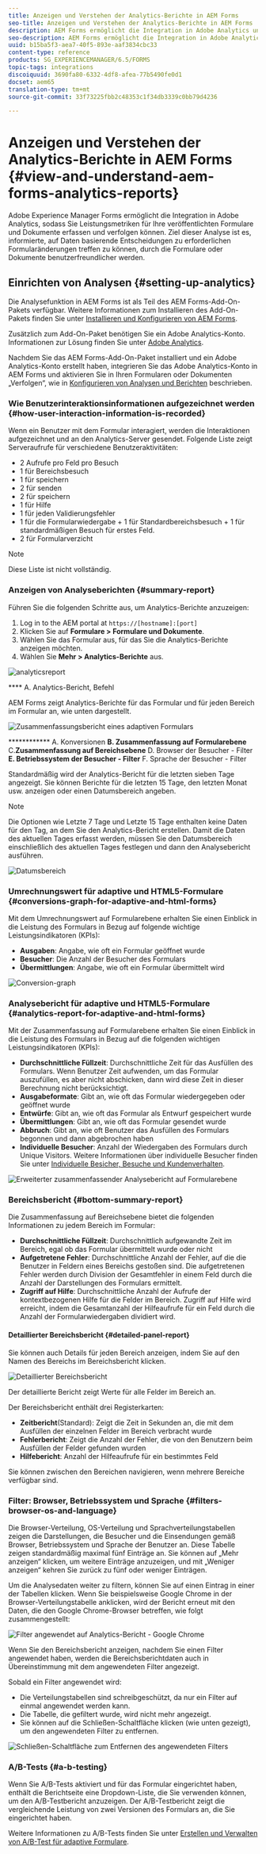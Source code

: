 ```yaml
---
title: Anzeigen und Verstehen der Analytics-Berichte in AEM Forms
seo-title: Anzeigen und Verstehen der Analytics-Berichte in AEM Forms
description: AEM Forms ermöglicht die Integration in Adobe Analytics und stellt zusammenfassende und detaillierte Analysen zu Ihren veröffentlichten adaptiven Formularen bereit.
seo-description: AEM Forms ermöglicht die Integration in Adobe Analytics und stellt zusammenfassende und detaillierte Analysen zu Ihren veröffentlichten adaptiven Formularen bereit.
uuid: b15ba5f3-aea7-40f5-893e-aaf3834cbc33
content-type: reference
products: SG_EXPERIENCEMANAGER/6.5/FORMS
topic-tags: integrations
discoiquuid: 3690fa80-6332-4df8-afea-77b5490fe0d1
docset: aem65
translation-type: tm+mt
source-git-commit: 33f73225fbb2c48353c1f34db3339c0bb79d4236

---
```



# Anzeigen und Verstehen der Analytics-Berichte in AEM Forms {#view-and-understand-aem-forms-analytics-reports}

Adobe Experience Manager Forms ermöglicht die Integration in Adobe Analytics, sodass Sie Leistungsmetriken für Ihre veröffentlichten Formulare und Dokumente erfassen und verfolgen können. Ziel dieser Analyse ist es, informierte, auf Daten basierende Entscheidungen zu erforderlichen Formularänderungen treffen zu können, durch die Formulare oder Dokumente benutzerfreundlicher werden.

## Einrichten von Analysen {#setting-up-analytics}

Die Analysefunktion in AEM Forms ist als Teil des AEM Forms-Add-On-Pakets verfügbar. Weitere Informationen zum Installieren des Add-On-Pakets finden Sie unter [Installieren und Konfigurieren von AEM Forms](../../forms/using/installing-configuring-aem-forms-osgi.md).

Zusätzlich zum Add-On-Paket benötigen Sie ein Adobe Analytics-Konto. Informationen zur Lösung finden Sie unter [Adobe Analytics](https://www.adobe.com/solutions/digital-analytics.html).

Nachdem Sie das AEM Forms-Add-On-Paket installiert und ein Adobe Analytics-Konto erstellt haben, integrieren Sie das Adobe Analytics-Konto in AEM Forms und aktivieren Sie in Ihren Formularen oder Dokumenten „Verfolgen“, wie in [Konfigurieren von Analysen und Berichten](../../forms/using/configure-analytics-forms-documents.md) beschrieben.

### Wie Benutzerinteraktionsinformationen aufgezeichnet werden {#how-user-interaction-information-is-recorded}

Wenn ein Benutzer mit dem Formular interagiert, werden die Interaktionen aufgezeichnet und an den Analytics-Server gesendet. Folgende Liste zeigt Serveraufrufe für verschiedene Benutzeraktivitäten:

* 2 Aufrufe pro Feld pro Besuch
* 1 für Bereichsbesuch
* 1 für speichern
* 2 für senden
* 2 für speichern
* 1 für Hilfe
* 1 für jeden Validierungsfehler
* 1 für die Formularwiedergabe + 1 für Standardbereichsbesuch + 1 für standardmäßigen Besuch für erstes Feld.
* 2 für Formularverzicht

>[!NOTE]
>
>Diese Liste ist nicht vollständig.

### Anzeigen von Analyseberichten {#summary-report}

Führen Sie die folgenden Schritte aus, um Analytics-Berichte anzuzeigen:

1. Log in to the AEM portal at `https://[hostname]:[port]`
1. Klicken Sie auf **Formulare > Formulare und Dokumente**.
1. Wählen Sie das Formular aus, für das Sie die Analytics-Berichte anzeigen möchten.
1. Wählen Sie **Mehr > Analytics-Berichte** aus.

![analyticsreport](assets/analyticsreport.png)

**** A. Analytics-Bericht, Befehl

AEM Forms zeigt Analytics-Berichte für das Formular und für jeden Bereich im Formular an, wie unten dargestellt.

![Zusammenfassungsbericht eines adaptiven Formulars](assets/analyticsdashboard_callout.png)

************ A. Konversionen **B. Zusammenfassung auf Formularebene** C.**Zusammenfassung auf Bereichsebene** D. Browser der Besucher - Filter **E. Betriebssystem der Besucher - Filter** F. Sprache der Besucher - Filter

Standardmäßig wird der Analytics-Bericht für die letzten sieben Tage angezeigt. Sie können Berichte für die letzten 15 Tage, den letzten Monat usw. anzeigen oder einen Datumsbereich angeben.

>[!NOTE]
>
>Die Optionen wie Letzte 7 Tage und Letzte 15 Tage enthalten keine Daten für den Tag, an dem Sie den Analytics-Bericht erstellen. Damit die Daten des aktuellen Tages erfasst werden, müssen Sie den Datumsbereich einschließlich des aktuellen Tages festlegen und dann den Analysebericht ausführen.

![Datumsbereich](assets/date-range.png)

### Umrechnungswert für adaptive und HTML5-Formulare {#conversions-graph-for-adaptive-and-html-forms}

Mit dem Umrechnungswert auf Formularebene erhalten Sie einen Einblick in die Leistung des Formulars in Bezug auf folgende wichtige Leistungsindikatoren (KPIs):

* **Ausgaben**: Angabe, wie oft ein Formular geöffnet wurde
* **Besucher**: Die Anzahl der Besucher des Formulars
* **Übermittlungen**: Angabe, wie oft ein Formular übermittelt wird

![Conversion-graph](assets/conversion-graph.png)

### Analysebericht für adaptive und HTML5-Formulare {#analytics-report-for-adaptive-and-html-forms}

Mit der Zusammenfassung auf Formularebene erhalten Sie einen Einblick in die Leistung des Formulars in Bezug auf die folgenden wichtigen Leistungsindikatoren (KPIs):

* **Durchschnittliche Füllzeit**: Durchschnittliche Zeit für das Ausfüllen des Formulars. Wenn Benutzer Zeit aufwenden, um das Formular auszufüllen, es aber nicht abschicken, dann wird diese Zeit in dieser Berechnung nicht berücksichtigt.
* **Ausgabeformate**: Gibt an, wie oft das Formular wiedergegeben oder geöffnet wurde
* **Entwürfe**: Gibt an, wie oft das Formular als Entwurf gespeichert wurde 
* **Übermittlungen**: Gibt an, wie oft das Formular gesendet wurde
* **Abbruch**: Gibt an, wie oft Benutzer das Ausfüllen des Formulars begonnen und dann abgebrochen haben
* **Individuelle Besucher**: Anzahl der Wiedergaben des Formulars durch Unique Visitors. Weitere Informationen über individuelle Besucher finden Sie unter [Individuelle Besicher, Besuche und Kundenverhalten](https://helpx.adobe.com/analytics/kb/unique-visitors-visitor-behavior.html). 

![Erweiterter zusammenfassender Analysebericht auf Formularebene](assets/analytics-report.png)

### Bereichsbericht {#bottom-summary-report}

Die Zusammenfassung auf Bereichsebene bietet die folgenden Informationen zu jedem Bereich im Formular:

* **Durchschnittliche Füllzeit**: Durchschnittlich aufgewandte Zeit im Bereich, egal ob das Formular übermittelt wurde oder nicht 
* **Aufgetretene Fehler**: Durchschnittliche Anzahl der Fehler, auf die die Benutzer in Feldern eines Bereichs gestoßen sind. Die aufgetretenen Fehler werden durch Division der Gesamtfehler in einem Feld durch die Anzahl der Darstellungen des Formulars ermittelt.
* **Zugriff auf Hilfe**: Durchschnittliche Anzahl der Aufrufe der kontextbezogenen Hilfe für die Felder im Bereich. Zugriff auf Hilfe wird erreicht, indem die Gesamtanzahl der Hilfeaufrufe für ein Feld durch die Anzahl der Formularwiedergaben dividiert wird.

#### Detaillierter Bereichsbericht {#detailed-panel-report}

Sie können auch Details für jeden Bereich anzeigen, indem Sie auf den Namen des Bereichs im Bereichsbericht klicken.

![Detaillierter Bereichsbericht](assets/panel-report-detailed.png)

Der detaillierte Bericht zeigt Werte für alle Felder im Bereich an.

Der Bereichsbericht enthält drei Registerkarten:

* **Zeitbericht**(Standard): Zeigt die Zeit in Sekunden an, die mit dem Ausfüllen der einzelnen Felder im Bereich verbracht wurde
* **Fehlerbericht**: Zeigt die Anzahl der Fehler, die von den Benutzern beim Ausfüllen der Felder gefunden wurden
* **Hilfebericht**: Anzahl der Hilfeaufrufe für ein bestimmtes Feld

Sie können zwischen den Bereichen navigieren, wenn mehrere Bereiche verfügbar sind.

### Filter: Browser, Betriebssystem und Sprache {#filters-browser-os-and-language}

Die Browser-Verteilung, OS-Verteilung und Sprachverteilungstabellen zeigen die Darstellungen, die Besucher und die Einsendungen gemäß Browser, Betriebssystem und Sprache der Benutzer an. Diese Tabelle zeigen standardmäßig maximal fünf Einträge an. Sie können auf „Mehr anzeigen“ klicken, um weitere Einträge anzuzeigen, und mit „Weniger anzeigen“ kehren Sie zurück zu fünf oder weniger Einträgen.

Um die Analysedaten weiter zu filtern, können Sie auf einen Eintrag in einer der Tabellen klicken. Wenn Sie beispielsweise Google Chrome in der Browser-Verteilungstabelle anklicken, wird der Bericht erneut mit den Daten, die den Google Chrome-Browser betreffen, wie folgt zusammengestellt:

![Filter angewendet auf Analytics-Bericht - Google Chrome ](assets/filter-1.png)

Wenn Sie den Bereichsbericht anzeigen, nachdem Sie einen Filter angewendet haben, werden die Bereichsberichtdaten auch in Übereinstimmung mit dem angewendeten Filter angezeigt.

 Sobald ein Filter angewendet wird:

* Die Verteilungstabellen sind schreibgeschützt, da nur ein Filter auf einmal angewendet werden kann.
* Die Tabelle, die gefiltert wurde, wird nicht mehr angezeigt.
* Sie können auf die Schließen-Schaltfläche klicken (wie unten gezeigt), um den angewendeten Filter zu entfernen.

![Schließen-Schaltfläche zum Entfernen des angewendeten Filters](assets/close-filter.png)

### A/B-Tests {#a-b-testing}

Wenn Sie A/B-Tests aktiviert und für das Formular eingerichtet haben, enthält die Berichtseite eine Dropdown-Liste, die Sie verwenden können, um den A/B-Testbericht anzuzeigen. Der A/B-Testbericht zeigt die vergleichende Leistung von zwei Versionen des Formulars an, die Sie eingerichtet haben.

Weitere Informationen zu A/B-Tests finden Sie unter [ Erstellen und Verwalten von A/B-Test für adaptive Formulare](../../forms/using/ab-testing-adaptive-forms.md).
